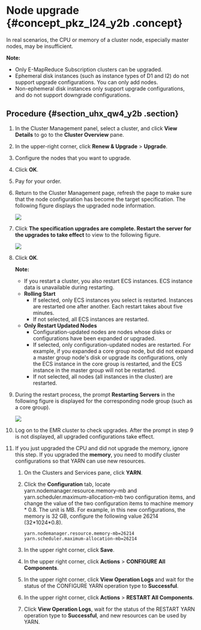 # Node upgrade {#concept_pkz_l24_y2b .concept}

In real scenarios, the CPU or memory of a cluster node, especially master nodes, may be insufficient.

**Note:** 

-   Only E-MapReduce Subscription clusters can be upgraded.
-   Ephemeral disk instances \(such as instance types of D1 and I2\) do not support upgrade configurations. You can only add nodes.
-   Non-ephemeral disk instances only support upgrade configurations, and do not support downgrade configurations.

## Procedure {#section_uhx_qw4_y2b .section}

1.  In the Cluster Management panel, select a cluster, and click **View Details** to go to the **Cluster Overview** pane.
2.  In the upper-right corner, click **Renew & Upgrade** \> **Upgrade**.
3.  Configure the nodes that you want to upgrade.
4.  Click **OK**.
5.  Pay for your order.
6.  Return to the Cluster Management page, refresh the page to make sure that the node configuration has become the target specification. The following figure displays the upgraded node information.

    ![](http://static-aliyun-doc.oss-cn-hangzhou.aliyuncs.com/assets/img/17863/155011561237798_en-US.png)

7.  Click **The specification upgrades are complete. Restart the server for the upgrades to take effect** to view to the following figure.

    ![](http://static-aliyun-doc.oss-cn-hangzhou.aliyuncs.com/assets/img/17863/155011561237818_en-US.png)

8.  Click **OK**.

    **Note:** 

    -   If you restart a cluster, you also restart ECS instances. ECS instance data is unavailable during restarting.
    -   **Rolling Start**
        -   If selected, only ECS instances you select is restarted. Instances are restarted one after another. Each restart takes about five minutes.
        -   If not selected, all ECS instances are restarted.
    -   **Only Restart Updated Nodes**
        -   Configuration-updated nodes are nodes whose disks or configurations have been expanded or upgraded.
        -   If selected, only configuration-updated nodes are restarted. For example, if you expanded a core group node, but did not expand a master group node's disk or upgrade its configurations, only the ECS instance in the core group is restarted, and the ECS instance in the master group will not be restarted.
        -   If not selected, all nodes \(all instances in the cluster\) are restarted.
9.  During the restart process, the prompt **Restarting Servers** in the following figure is displayed for the corresponding node group \(such as a core group\).

    ![](http://static-aliyun-doc.oss-cn-hangzhou.aliyuncs.com/assets/img/17863/155011561237825_en-US.png)

10. Log on to the EMR cluster to check upgrades. After the prompt in step 9 is not displayed, all upgraded configurations take effect.
11. If you just upgraded the CPU and did not upgrade the memory, ignore this step. If you upgraded the **memory**, you need to modify cluster configurations so that YARN can use new resources.
    1.  On the Clusters and Services pane, click **YARN**.
    2.  Click the **Configuration** tab, locate yarn.nodemanager.resource.memory-mb and yarn.scheduler.maximum-allocation-mb two configuration items, and change the value of the two configuration items to machine memory \* 0.8. The unit is MB. For example, in this new configurations, the memory is 32 GB, configure the following value 26214 \(32\*1024\*0.8\).

        ```
        yarn.nodemanager.resource.memory-mb=26214
        yarn.scheduler.maximum-allocation-mb=26214
        ```

    3.  In the upper right corner, click **Save**.
    4.  In the upper right corner, click **Actions** \> **CONFIGURE All Components**.
    5.  In the upper right corner, click **View Operation Logs** and wait for the status of the CONFIGURE YARN operation type to **Successful**.
    6.  In the upper right corner, click **Actions** \> **RESTART All Components**.
    7.  Click **View Operation Logs**, wait for the status of the RESTART YARN operation type to **Successful**, and new resources can be used by YARN.

